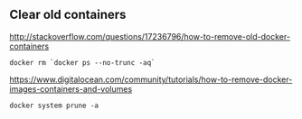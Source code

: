 ## Clear old containers
http://stackoverflow.com/questions/17236796/how-to-remove-old-docker-containers
```
docker rm `docker ps --no-trunc -aq`
```

https://www.digitalocean.com/community/tutorials/how-to-remove-docker-images-containers-and-volumes
```
docker system prune -a
```
